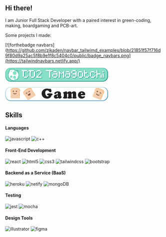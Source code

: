 ## Hi there!

I am Junior Full Stack Developer with a paired interest in green-coding, making, boardgaming and PCB-art. 

Some projects I made:

[![forthebadge navbars](https://github.com/zikaden/navbar_tailwimd_examples/blob/21851f57f716d9f80d9a25ac5f8b9e1f8c5404c0/public/badge_navbars.png](https://tailwindnavbars.netlify.app/)

[![forthebadge co2tamagotchi](https://raw.githubusercontent.com/zikaden/CO2_Tamagotchi/master/public/images/badge_logo.png)](https://co2tamagotchiapp.herokuapp.com/)

[![forthebadge toastgame](https://raw.githubusercontent.com/zikaden/Toast-Game/master/assets/badge_logo.png)](https://zikaden.github.io/Toast-Game/)



## Skills

#### Languages
![javascript](https://img.shields.io/badge/JavaScript-F7DF1E?style=for-the-badge&logo=javascript&logoColor=black) ![c++](https://img.shields.io/badge/C%2B%2B-00599C?style=for-the-badge&logo=c%2B%2B&logoColor=white)

#### Front-End Development
![react](https://img.shields.io/badge/React-20232A?style=for-the-badge&logo=react&logoColor=61DAFB) ![html5](https://img.shields.io/badge/HTML5-E34F26?style=for-the-badge&logo=html5&logoColor=white) ![css3](https://img.shields.io/badge/CSS3-1572B6?style=for-the-badge&logo=css3&logoColor=white) ![tailwindcss](https://img.shields.io/badge/Tailwind_CSS-38B2AC?style=for-the-badge&logo=tailwind-css&logoColor=white) ![bootstrap](https://img.shields.io/badge/Bootstrap-563D7C?style=for-the-badge&logo=bootstrap&logoColor=white)

#### Backend as a Service (BaaS)
![heroku](https://img.shields.io/badge/Heroku-430098?style=for-the-badge&logo=heroku&logoColor=white) ![netify](https://img.shields.io/badge/Netlify-00C7B7?style=for-the-badge&logo=netlify&logoColor=white) ![mongoDB](https://img.shields.io/badge/MongoDB-4EA94B?style=for-the-badge&logo=mongodb&logoColor=white) 

#### Testing
![jest](https://img.shields.io/badge/Jest-323330?style=for-the-badge&logo=Jest&logoColor=white) ![mocha](https://img.shields.io/badge/mocha.js-323330?style=for-the-badge&logo=mocha&logoColor=Brown)

#### Design Tools
![illustrator](https://img.shields.io/badge/Adobe%20Illustrator-FF9A00?style=for-the-badge&logo=adobe%20illustrator&logoColor=white) ![figma](https://img.shields.io/badge/Figma-F24E1E?style=for-the-badge&logo=figma&logoColor=white)


